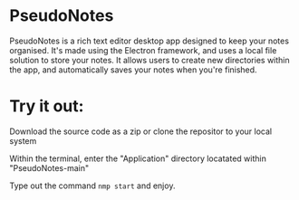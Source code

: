 # PseudoNotes

PseudoNotes is a rich text editor desktop app designed to keep your notes organised. 
It's made using the Electron framework, and uses a local file solution to store your 
notes. It allows users to create new directories within the app, and automatically
saves your notes when you're finished.

# Try it out:

Download the source code as a zip or clone the repositor to your local system

Within the terminal, enter the "Application" directory locatated within 
"PseudoNotes-main"

Type out the command `nmp start` and enjoy.
